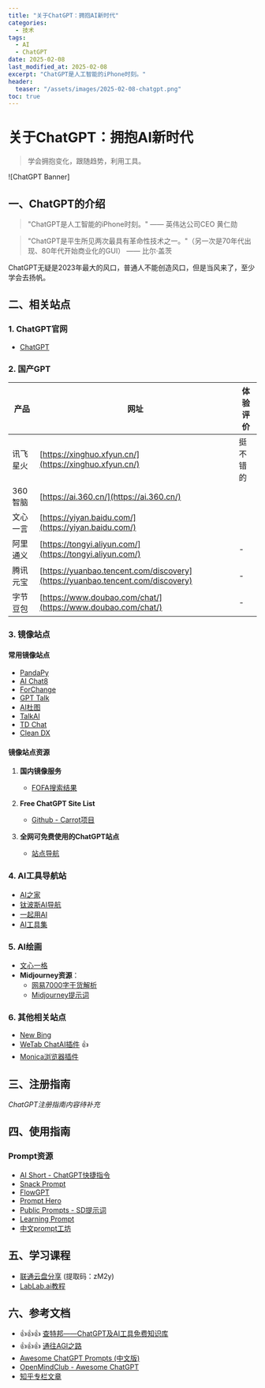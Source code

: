 ```yaml
---
title: "关于ChatGPT：拥抱AI新时代"
categories:
  - 技术
tags:
  - AI
  - ChatGPT
date: 2025-02-08
last_modified_at: 2025-02-08
excerpt: "ChatGPT是人工智能的iPhone时刻。"
header:
  teaser: "/assets/images/2025-02-08-chatgpt.png"
toc: true
---
```


# 关于ChatGPT：拥抱AI新时代

> 学会拥抱变化，跟随趋势，利用工具。

![ChatGPT Banner]

## 一、ChatGPT的介绍

> "ChatGPT是人工智能的iPhone时刻。" 
> —— 英伟达公司CEO 黄仁勋

> "ChatGPT是平生所见两次最具有革命性技术之一。"（另一次是70年代出现、80年代开始商业化的GUI）
> —— 比尔·盖茨

ChatGPT无疑是2023年最大的风口，普通人不能创造风口，但是当风来了，至少学会去扬帆。

## 二、相关站点

### 1. ChatGPT官网
- [ChatGPT](https://chat.openai.com/)

### 2. 国产GPT

| 产品 | 网址 | 体验评价 |
|------|------|----------|
| 讯飞星火 | [https://xinghuo.xfyun.cn/](https://xinghuo.xfyun.cn/) | 挺不错的 |
| 360智脑 | [https://ai.360.cn/](https://ai.360.cn/) |  |
| 文心一言 | [https://yiyan.baidu.com/](https://yiyan.baidu.com/) |  |
| 阿里通义 | [https://tongyi.aliyun.com/](https://tongyi.aliyun.com/) | - |
| 腾讯元宝 | [https://yuanbao.tencent.com/discovery](https://yuanbao.tencent.com/discovery) | - |
| 字节豆包 | [https://www.doubao.com/chat/](https://www.doubao.com/chat/) | - |

### 3. 镜像站点

#### 常用镜像站点
- [PandaPy](https://pandapy.com/)
- [AI Chat8](http://www.aichat8.club)
- [ForChange](https://chat.forchange.cn/)
- [GPT Talk](https://gpttalk.live/#/chat/1002)
- [AI杜图](https://chat.aidutu.cn/)
- [TalkAI](https://www.talkai.cc/)
- [TD Chat](http://www.td-chat.com/)
- [Clean DX](https://www.cleandx.xyz)

#### 镜像站点资源
1. **国内镜像服务**
   - [FOFA搜索结果](https://fofa.info/result?qbase64=dGl0bGU9ImNoYXRncHQgd2ViIiAmJiBjb3VudHJ5PSJVUyI%3D)

2. **Free ChatGPT Site List**
   - [Github - Carrot项目](https://github.com/xx025/carrot)

3. **全网可免费使用的ChatGPT站点**
   - [站点导航](https://chatgpt-site.zhaoyeqing.cn/#/home)

### 4. AI工具导航站
- [AI之家](https://www.aizj.cc/)
- [钛波斯AI导航](https://tabxx.com/)
- [一起用AI](https://17yongai.com/)
- [AI工具集](https://ai-bot.cn/)

### 5. AI绘画
- [文心一格](https://yige.baidu.com/)
- **Midjourney资源**：
  - [网易7000字干货解析](https://zhuanlan.zhihu.com/p/631523669)
  - [Midjourney提示词](https://prompt.noonshot.com/midjourney)

### 6. 其他相关站点
- [New Bing](https://www.bing.com/new)
- [WeTab ChatAI插件](https://www.wetab.link/zh/) 👍
- [Monica浏览器插件](https://monica.im/)

## 三、注册指南
*ChatGPT注册指南内容待补充*

## 四、使用指南

### Prompt资源
- [AI Short - ChatGPT快捷指令](https://www.aishort.top/)
- [Snack Prompt](http://snackprompt.com)
- [FlowGPT](http://flowgpt.com)
- [Prompt Hero](http://prompthero.com)
- [Public Prompts - SD提示词](https://publicprompts.art/)
- [Learning Prompt](https://learningprompt.wiki/)
- [中文prompt工坊](https://bbs.allaitools.cn/)

## 五、学习课程
- [联通云盘分享](https://pan.wo.cn/s/2x3l0z645) (提取码：zM2y)
- [LabLab.ai教程](https://lablab.ai/tech/openai/chatgpt#tutorials)

## 六、参考文档
- 👍👍👍 [查特邦——ChatGPT及AI工具免费知识库](https://chatbang.org)
- 👍👍👍 [通往AGI之路](https://waytoagi.org)
- [Awesome ChatGPT Prompts (中文版)](https://github.com/JackGogogoYang/awesome-chatgpt-prompts-zh)
- [OpenMindClub - Awesome ChatGPT](https://github.com/OpenMindClub/awesome-chatgpt/blob/main/README.zh-cn.md)
- [知乎专栏文章](https://zhuanlan.zhihu.com/p/614823175)

